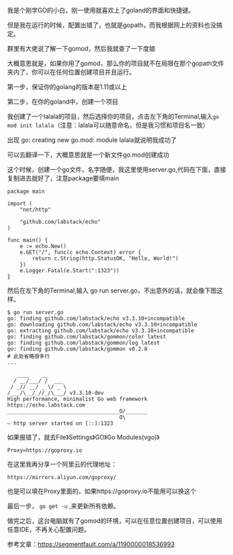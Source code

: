 我是个刚学GO的小白，刚一使用就喜欢上了goland的界面和快捷键。

但是我在运行的时候，配置出错了，也就是gopath，而我根据网上的资料也没搞定。

群里有大佬说了解一下gomod，然后我就查了一下度娘

大概意思就是，如果你用了gomod，那么你的项目就不在局限在那个gopath文件夹内了，你可以在任何位置创建项目并且运行。

第一步，保证你的golang的版本是1.11或以上

第二步，在你的goland中，创建一个项目

我创建了一个lalala的项目，然后选择你的项目，点击左下角的Terminal,输入`go mod init lalala`（注意：lalala可以随意命名，但是我习惯和项目名一致）



出现 go: creating new go.mod: module lalala就说明我成功了

可以去翻译一下，大概意思就是一个新文件go.mod创建成功

这个时候，创建一个go文件，名字随便，我这里使用server.go,代码在下面，直接复制进去就好了，注意package要填main

```
package main
 
import (
    "net/http"
    
    "github.com/labstack/echo"
)
 
func main() {
    e := echo.New()
    e.GET("/", func(c echo.Context) error {
        return c.String(http.StatusOK, "Hello, World!")
    })
    e.Logger.Fatal(e.Start(":1323"))
}
```

然后在左下角的Terminal,输入 go run server.go，不出意外的话，就会像下图这样。

```
$ go run server.go
go: finding github.com/labstack/echo v3.3.10+incompatible
go: downloading github.com/labstack/echo v3.3.10+incompatible
go: extracting github.com/labstack/echo v3.3.10+incompatible
go: finding github.com/labstack/gommon/color latest
go: finding github.com/labstack/gommon/log latest
go: finding github.com/labstack/gommon v0.2.8
# 此处省略很多行
...
 
   ____    __
  / __/___/ /  ___
 / _// __/ _ \/ _ \
/___/\__/_//_/\___/ v3.3.10-dev
High performance, minimalist Go web framework
https://echo.labstack.com
____________________________________O/_______
                                    O\
⇨ http server started on [::]:1323
```

如果报错了，就去File》Settings》GO》Go Modules(vgo)》

    Proxy=https://goproxy.io

在这里我再分享一个阿里云的代理地址：

    https://mirrors.aliyun.com/goproxy/

也是可以填在Proxy里面的，如果https://goproxy.io不能用可以换这个

最后一步， `go get -u` ,来更新所有依赖。

做完之后，这台电脑就有了gomod的环境，可以在任意位置创建项目，可以使用任意IDE，不再关心配置问题。

参考文章：https://segmentfault.com/a/1190000018536993